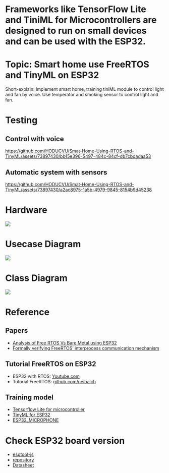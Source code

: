 # Frameworks like TensorFlow Lite and TiniML for Microcontrollers are designed to run on small devices and can be used with the ESP32.
# Topic: Smart home use FreeRTOS and TinyML on ESP32
Short-explain: Implement smart home, training tiniML module to control light and fan by voice. Use temperator and smoking sensor to control light and fan.
# Testing
## Control with voice
https://github.com/HODUCVU/Smat-Home-Using-RTOS-and-TinyML/assets/73897430/bb15e396-5497-484c-84cf-db7cbdadaa53
## Automatic system with sensors


https://github.com/HODUCVU/Smat-Home-Using-RTOS-and-TinyML/assets/73897430/a2ac8975-1a5b-4979-9845-8154b9d45238




# Hardware
![](/methods/images/board-project_bb-v2.png)
# Usecase Diagram
![](/methods/images/Usecase-Diagram.png) 
# Class Diagram
![](/methods/images/Class-diagram.OVERVIEW.png) 
<!-- # Reports for this project
* [Reports](https://github.com/HODUCVU/Smat-Home-Using-RTOS-and-TinyML/tree/main/methods/reports) -->

# Reference
## Papers
* [Analysis of Free RTOS Vs Bare Metal using ESP32](https://www.iosrjournals.org/iosr-jeee/Papers/Vol16-Issue2/Series-1/E1602013968.pdf)
* [Formally verifying FreeRTOS’ interprocess communication mechanism](https://www.amazon.science/publications/formally-verifying-freertos-interprocess-communication-mechanism)
## Tutorial FreeRTOS on ESP32
* ESP32 with RTOS: [Youtube.com](https://www.youtube.com/watch?v=LLp9T3rgea8)
* Tutorial FreeRTOS: [github.com/neibalch](https://github.com/neilbalch/ESP32-FreeRTOS-Tutorial)
<!-- * Tutorial 2: [github.com/DiegoPaezA](https://github.com/DiegoPaezA/ESP32-freeRTOS?tab=readme-ov-file) -->
## Training model
* [Tensorflow Lite for microcontroller](https://github.com/eloquentarduino/EloquentTinyML.git)
* [TinyML for ESP32](https://github.com/HollowMan6/TinyML-ESP32.git)
* [ESP32\_MICROPHONE](https://github.com/0015/ThatProject/tree/master/ESP32_MICROPHONE)

# Check ESP32 board version
* [esptool-js](https://espressif.github.io/esptool-js/)
* [repository](https://github.com/espressif/esptool-js)
* [Datasheet](https://products.espressif.com/#/product-selector?names=&filter={%22Series%22:[%22ESP32%22]})
<!--
## Videos tutorial train ML on board:
### Video 1
* [Video tutorial train machine learning for Arduino board](https://www.youtube.com/watch?v=BzzqYNYOcWc&list=RDCMUCclJCqMDAkyVGsm5oFOTXIQ&start_radio=1)
* [Detail project in website](https://www.digikey.com/en/maker/projects/intro-to-tinyml-part-1-training-a-model-for-arduino-in-tensorflow/8f1fc8c0b83d417ab521c48864d2a8ec)
* [code colab](https://gist.github.com/ShawnHymel/79237fe6aee5a3653c497d879f746c0c)
### Video 2
* [Video tutorual train recognition speech  with Arduino](https://www.youtube.com/watch?v=fRSVQ4Fkwjc)
* [repo code](https://github.com/ShawnHymel/ei-keyword-spotting)
## Run platformio on terminal
* Build: 
  ```
   /mnt/c/Users/<name>/.platformio/penv/Scripts/platformio.exe run
  ```
* Upload:
  ```
  /mnt/c/Users/<name>/.platformio/penv/Scripts/platformio.exe run --target upload
  ```
* Monitor:
  ```
  /mnt/c/Users/<name>/.platformio/penv/Scripts/platformio.exe device monitor
  ```
-->
